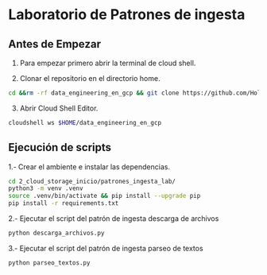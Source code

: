 # Laboratorio de Patrones de ingesta

## Antes de Empezar

1. Para empezar primero abrir la terminal de cloud shell.

2. Clonar el repositorio en el directorio home.

```bash
cd &&rm -rf data_engineering_en_gcp && git clone https://github.com/HolaGCP/data_engineering_en_gcp.git
```

3. Abrir Cloud Shell Editor.

```bash
cloudshell ws $HOME/data_engineering_en_gcp
```
## Ejecución de scripts

1.- Crear el ambiente e instalar las dependencias.

```bash
cd 2_cloud_storage_inicio/patrones_ingesta_lab/
python3 -m venv .venv
source .venv/bin/activate && pip install --upgrade pip
pip install -r requirements.txt 
```

2.- Ejecutar el script del patrón de ingesta descarga de archivos

```bash
python descarga_archivos.py
```

3.- Ejecutar el script del patrón de ingesta parseo de textos

```bash
python parseo_textos.py
```